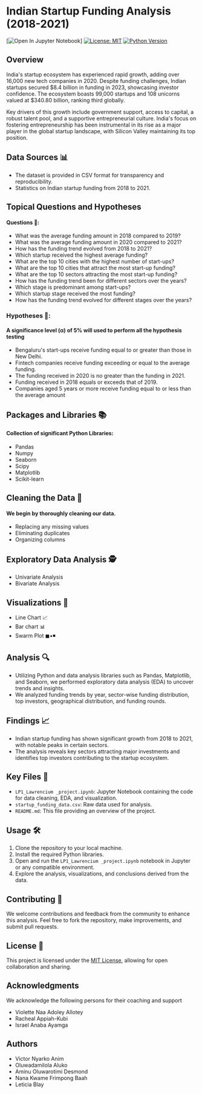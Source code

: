 # Indian Startup Funding Analysis (2018-2021) 

[![Open In Jupyter Notebook](https://img.shields.io/badge/Open%20in-Jupyter%20Notebook-orange?logo=jupyter)]
[![License: MIT](https://img.shields.io/badge/License-MIT-yellow.svg)](https://opensource.org/licenses/MIT)
[![Python Version](https://img.shields.io/badge/Python-3.11-blue)](https://www.python.org/downloads/)

## Overview 

India's startup ecosystem has experienced rapid growth, adding over 16,000 new tech companies in 2020. Despite funding challenges, Indian startups secured $8.4 billion in funding in 2023, showcasing investor confidence. The ecosystem boasts 99,000 startups and 108 unicorns valued at $340.80 billion, ranking third globally.

Key drivers of this growth include government support, access to capital, a robust talent pool, and a supportive entrepreneurial culture. India's focus on fostering entrepreneurship has been instrumental in its rise as a major player in the global startup landscape, with Silicon Valley maintaining its top position.

## Data Sources 📊
- The dataset is provided in CSV format for transparency and reproducibility.
- Statistics on Indian startup funding from 2018 to 2021.

## Topical Questions and Hypotheses
#### Questions 🤔:

- What was the average funding amount in 2018 compared to 2019?
- What was the average funding amount in 2020 compared to 2021?
- How has the funding trend evolved from 2018 to 2021?
- Which startup received the highest average funding?
- What are the top 10 cities with the highest number of start-ups?
- What are the top 10 cities that attract the most start-up funding?
- What are the top 10 sectors attracting the most start-up funding?
- How has the funding trend been for different sectors over the years?
- Which stage is predominant among start-ups?
- Which startup stage received the most funding?
- How has the funding trend evolved for different stages over the years?

### Hypotheses 🔬:
#### A significance level (α) of 5% will used to perform all the hypothesis testing

- Bengaluru's start-ups receive funding equal to or greater than those in New Delhi.
- Fintech companies receive funding exceeding or equal to the average funding.
- The funding received in 2020 is no greater than the funding in 2021.
- Funding received in 2018 equals or exceeds that of 2019.
- Companies aged 5 years or more receive funding equal to or less than the average amount

## Packages and Libraries 📚
#### Collection of significant Python Libraries:
- Pandas
- Numpy
- Seaborn
- Scipy
- Matplotlib
- Scikit-learn

## Cleaning the Data 🧹
#### We begin by thoroughly cleaning our data.
- Replacing any missing values
- Eliminating duplicates
- Organizing columns

## Exploratory Data Analysis 🕵
- Univariate Analysis
- Bivariate Analysis

## Visualizations 👀
- Line Chart 📈
- Bar chart 📊
- Swarm Plot ◼▪◾

## Analysis 🔍
- Utilizing Python and data analysis libraries such as Pandas, Matplotlib, and Seaborn, we performed exploratory data analysis (EDA) to uncover trends and insights.
- We analyzed funding trends by year, sector-wise funding distribution, top investors, geographical distribution, and funding rounds.

## Findings 📈
- Indian startup funding has shown significant growth from 2018 to 2021, with notable peaks in certain sectors.
- The analysis reveals key sectors attracting major investments and identifies top investors contributing to the startup ecosystem.

## Key Files 📂
- `LP1_Lawrencium _project.ipynb`: Jupyter Notebook containing the code for data cleaning, EDA, and visualization.
- `startup_funding_data.csv`: Raw data used for analysis.
- `README.md`: This file providing an overview of the project.

## Usage 🛠️
1. Clone the repository to your local machine.
2. Install the required Python libraries.
3. Open and run the `LP1_Lawrencium _project.ipynb` notebook in Jupyter or any compatible environment.
4. Explore the analysis, visualizations, and conclusions derived from the data.

## Contributing 🤝
We welcome contributions and feedback from the community to enhance this analysis. Feel free to fork the repository, make improvements, and submit pull requests.

## License 📜
This project is licensed under the [MIT License](LICENSE), allowing for open collaboration and sharing.

## Acknowledgments
We acknowledge the following persons for their coaching and support

- Violette Naa Adoley Allotey
- Racheal Appiah-Kubi
- Israel Anaba Ayamga

## Authors
- Victor Nyarko Anim
- Oluwadamilola Aluko
- Aminu Oluwarotimi Desmond
- Nana Kwame Frimpong Baah
- Leticia Blay

